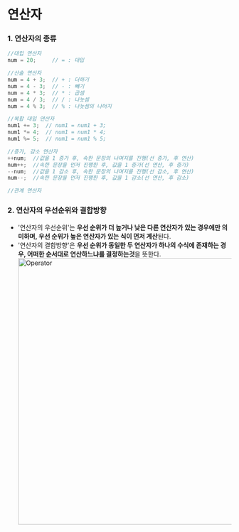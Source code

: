 연산자
===
### 1. 연산자의 종류
```cpp
//대입 연산자
num = 20;     // = : 대입

//산술 연산자 
num = 4 + 3;  // + : 더하기
num = 4 - 3;  // - : 빼기
num = 4 * 3;  // * : 곱셈
num = 4 / 3;  // / : 나눗셈
num = 4 % 3;  // % : 나눗셈의 나머지

//복합 대입 연산자
num1 += 3;  // num1 = num1 + 3;
num1 *= 4;  // num1 = num1 * 4;
num1 %= 5;  // num1 = num1 % 5;

//증가, 감소 연산자
++num;  //값을 1 증가 후, 속한 문장의 나며지를 진행(선 증가, 후 연산)
num++;  //속한 문장을 먼저 진행한 후, 값을 1 증가(선 연산, 후 증가)
--num;  //값을 1 감소 후, 속한 문장의 나며지를 진행(선 감소, 후 연산)
num--;  //속한 문장을 먼저 진행한 후, 값을 1 감소(선 연산, 후 감소)

//관계 연산자

```

### 2. 연산자의 우선순위와 결합방향
* '연산자의 우선순위'는 **우선 순위가 더 높거나 낮은 다른 연산자가 있는 경우에만 의미하며, 우선 순위가 높은 연산자가 있는 식이 먼저 계산**된다.
* '연산자의 결합방향'은 **우선 순위가 동일한 두 연산자가 하나의 수식에 존재하는 경우, 어떠한 순서대로 연산하느냐를 결정하는것**을 뜻한다.
<img src="https://github.com/YouAndMeToo3323/TIL/assets/126636390/e22b3ec9-e75f-4fe1-9ece-3e987101aa7d" width="600px" height="600px" title="연산자_우선순위" alt="Operator"></img>



